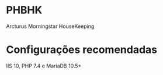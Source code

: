 # PHBHK
Arcturus Morningstar HouseKeeping

# Configurações recomendadas
IIS 10, PHP 7.4 e MariaDB 10.5+

